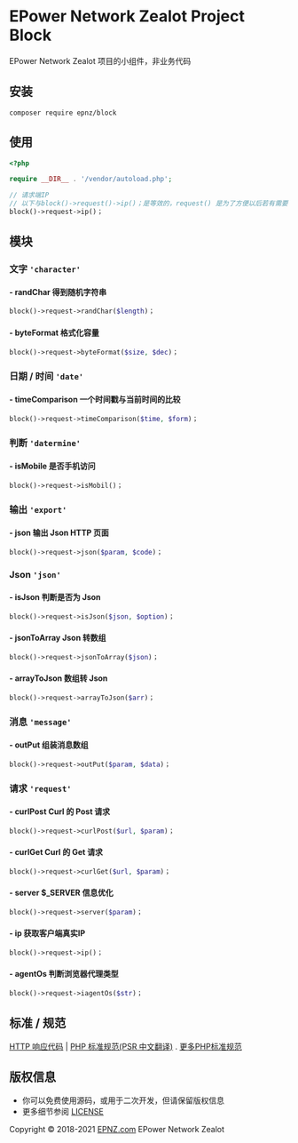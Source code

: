 # EPower Network Zealot Project Block

EPower Network Zealot 项目的小组件，非业务代码

## 安装

~~~
composer require epnz/block
~~~

## 使用

~~~ php
<?php

require __DIR__ . '/vendor/autoload.php'; 

// 请求端IP
// 以下与block()->request()->ip()；是等效的，request() 是为了方便以后若有需要，可以传入参数
block()->request->ip()；

~~~

## 模块

### 文字 `'character'`

#### - **randChar** 得到随机字符串

~~~ php
block()->request->randChar($length)；
~~~

#### - **byteFormat** 格式化容量

~~~ php
block()->request->byteFormat($size, $dec)；
~~~

### 日期 / 时间 `'date'`

#### - **timeComparison** 一个时间戳与当前时间的比较

~~~ php
block()->request->timeComparison($time, $form)；
~~~

### 判断 `'datermine'`

#### - **isMobile** 是否手机访问

~~~ php
block()->request->isMobil()；
~~~

### 输出 `'export'`

#### - **json** 输出 Json HTTP 页面

~~~ php
block()->request->json($param, $code)；
~~~

### Json `'json'`

#### - **isJson** 判断是否为 Json

~~~ php
block()->request->isJson($json, $option)；
~~~

#### - **jsonToArray** Json 转数组

~~~ php
block()->request->jsonToArray($json)；
~~~

#### - **arrayToJson**  数组转 Json

~~~ php
block()->request->arrayToJson($arr)；
~~~

### 消息 `'message'`

#### - **outPut** 组装消息数组

~~~ php
block()->request->outPut($param, $data)；
~~~

### 请求 `'request'` 

#### - **curlPost** Curl 的 Post 请求

~~~ php
block()->request->curlPost($url, $param)；
~~~

#### - **curlGet** Curl 的 Get 请求

~~~ php
block()->request->curlGet($url, $param)；
~~~

#### - **server** $_SERVER 信息优化

~~~ php
block()->request->server($param)；
~~~

#### - **ip** 获取客户端真实IP

~~~ php
block()->request->ip()；
~~~

#### - **agentOs** 判断浏览器代理类型

~~~ php
block()->request->iagentOs($str)；
~~~

## 标准 / 规范

[HTTP 响应代码](https://tools.ietf.org/html/rfc2616)  |
[PHP 标准规范(PSR 中文翻译)](https://www.bookstack.cn/read/PSR%20%e4%b8%ad%e6%96%87%e7%bf%bb%e8%af%91/README.md) . [更多PHP标准规范](https://www.php-fig.org/psr/)

## 版权信息

 * 你可以免费使用源码，或用于二次开发，但请保留版权信息
 * 更多细节参阅 [LICENSE](LICENSE)

Copyright &copy; 2018-2021 [EPNZ.com](http://www.epnz.com) EPower Network Zealot
